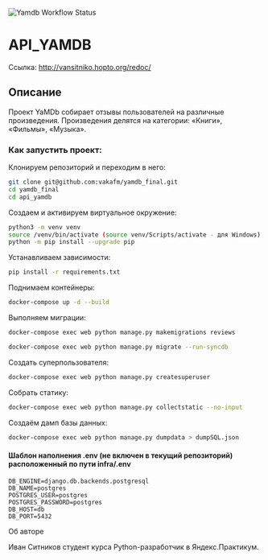 
![Yamdb Workflow Status](https://github.com/vakafm/yamdb_final/actions/workflows/yamdb_workflow.yml/badge.svg?branch=master&event=push)
# API_YAMDB 

Ссылка: http://vansitniko.hopto.org/redoc/
## Описание 
 
Проект YaMDb собирает отзывы пользователей на различные произведения.
Произведения делятся на категории: «Книги», «Фильмы», «Музыка». 
### Как запустить проект: 
Клонируем репозиторий и переходим в него: 
```bash 
git clone git@github.com:vakafm/yamdb_final.git
cd yamdb_final 
cd api_yamdb 
``` 
 
Создаем и активируем виртуальное окружение: 
```bash 
python3 -m venv venv 
source /venv/bin/activate (source venv/Scripts/activate - для Windows) 
python -m pip install --upgrade pip 
``` 
 
Устанавливаем зависимости: 
```bash 
pip install -r requirements.txt 
``` 

 
Поднимаем контейнеры: 
```bash 
docker-compose up -d --build 
``` 

Выполняем миграции: 
```bash 
docker-compose exec web python manage.py makemigrations reviews 
``` 
```bash 
docker-compose exec web python manage.py migrate --run-syncdb
``` 

Создать суперпользователя: 
```bash 
docker-compose exec web python manage.py createsuperuser 
``` 

Собрать статику: 
```bash 
docker-compose exec web python manage.py collectstatic --no-input 
``` 

Создаём дамп базы данных: 
```bash 
docker-compose exec web python manage.py dumpdata > dumpSQL.json 
``` 


#### Шаблон наполнения .env (не включен в текущий репозиторий) расположенный по пути infra/.env 
``` 
DB_ENGINE=django.db.backends.postgresql
DB_NAME=postgres
POSTGRES_USER=postgres
POSTGRES_PASSWORD=postgres
DB_HOST=db
DB_PORT=5432
``` 
Об авторе

Иван Ситников студент курса Python-разработчик в Яндекс.Практикум.